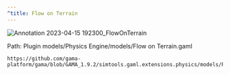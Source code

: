 ```yaml
---
^title: Flow on Terrain
---
```


![Annotation 2023-04-15 192300_FlowOnTerrain](https://user-images.githubusercontent.com/4437331/232243923-485c108e-1295-470b-852c-a48924ff4079.png)

Path: Plugin models/Physics Engine/models/Flow on Terrain.gaml

```gaml reference
https://github.com/gama-platform/gama/blob/GAMA_1.9.2/simtools.gaml.extensions.physics/models/Physics%20Engine/models/Flow%20on%20Terrain.gaml
```


